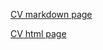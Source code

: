 [CV markdown page](https://alexeikasiuk.github.io/cv/cv)

[CV html page](https://alexeikasiuk.github.io/cv/)
